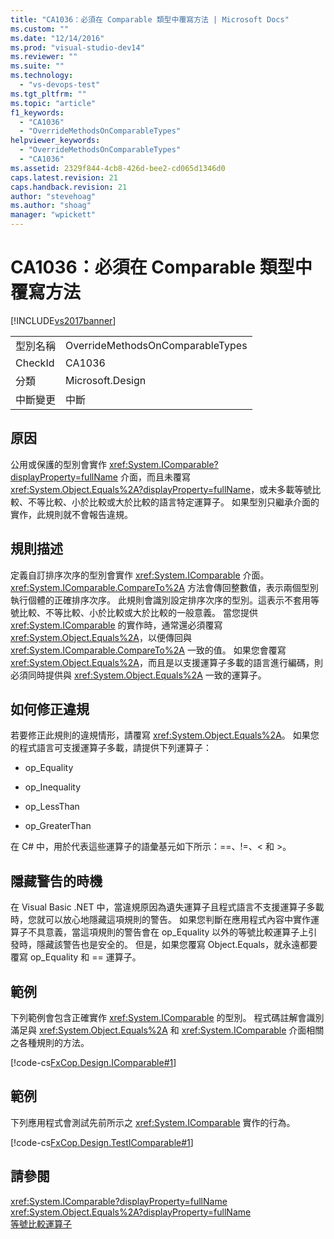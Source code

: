```yaml
---
title: "CA1036：必須在 Comparable 類型中覆寫方法 | Microsoft Docs"
ms.custom: ""
ms.date: "12/14/2016"
ms.prod: "visual-studio-dev14"
ms.reviewer: ""
ms.suite: ""
ms.technology: 
  - "vs-devops-test"
ms.tgt_pltfrm: ""
ms.topic: "article"
f1_keywords: 
  - "CA1036"
  - "OverrideMethodsOnComparableTypes"
helpviewer_keywords: 
  - "OverrideMethodsOnComparableTypes"
  - "CA1036"
ms.assetid: 2329f844-4cb8-426d-bee2-cd065d1346d0
caps.latest.revision: 21
caps.handback.revision: 21
author: "stevehoag"
ms.author: "shoag"
manager: "wpickett"
---
```

# CA1036：必須在 Comparable 類型中覆寫方法
[!INCLUDE[vs2017banner](../code-quality/includes/vs2017banner.md)]

|||  
|-|-|  
|型別名稱|OverrideMethodsOnComparableTypes|  
|CheckId|CA1036|  
|分類|Microsoft.Design|  
|中斷變更|中斷|  
  
## 原因  
 公用或保護的型別會實作 <xref:System.IComparable?displayProperty=fullName> 介面，而且未覆寫 <xref:System.Object.Equals%2A?displayProperty=fullName>，或未多載等號比較、不等比較、小於比較或大於比較的語言特定運算子。  如果型別只繼承介面的實作，此規則就不會報告違規。  
  
## 規則描述  
 定義自訂排序次序的型別會實作 <xref:System.IComparable> 介面。  <xref:System.IComparable.CompareTo%2A> 方法會傳回整數值，表示兩個型別執行個體的正確排序次序。  此規則會識別設定排序次序的型別。這表示不套用等號比較、不等比較、小於比較或大於比較的一般意義。  當您提供 <xref:System.IComparable> 的實作時，通常還必須覆寫 <xref:System.Object.Equals%2A>，以便傳回與 <xref:System.IComparable.CompareTo%2A> 一致的值。  如果您會覆寫 <xref:System.Object.Equals%2A>，而且是以支援運算子多載的語言進行編碼，則必須同時提供與 <xref:System.Object.Equals%2A> 一致的運算子。  
  
## 如何修正違規  
 若要修正此規則的違規情形，請覆寫 <xref:System.Object.Equals%2A>。  如果您的程式語言可支援運算子多載，請提供下列運算子：  
  
-   op\_Equality  
  
-   op\_Inequality  
  
-   op\_LessThan  
  
-   op\_GreaterThan  
  
 在 C\# 中，用於代表這些運算子的語彙基元如下所示：\=\=、\!\=、\< 和 \>。  
  
## 隱藏警告的時機  
 在 Visual Basic .NET 中，當違規原因為遺失運算子且程式語言不支援運算子多載時，您就可以放心地隱藏這項規則的警告。  如果您判斷在應用程式內容中實作運算子不具意義，當這項規則的警告會在 op\_Equality 以外的等號比較運算子上引發時，隱藏該警告也是安全的。  但是，如果您覆寫 Object.Equals，就永遠都要覆寫 op\_Equality 和 \=\= 運算子。  
  
## 範例  
 下列範例會包含正確實作 <xref:System.IComparable> 的型別。  程式碼註解會識別滿足與 <xref:System.Object.Equals%2A> 和 <xref:System.IComparable> 介面相關之各種規則的方法。  
  
 [!code-cs[FxCop.Design.IComparable#1](../code-quality/codesnippet/CSharp/ca1036-override-methods-on-comparable-types_1.cs)]  
  
## 範例  
 下列應用程式會測試先前所示之 <xref:System.IComparable> 實作的行為。  
  
 [!code-cs[FxCop.Design.TestIComparable#1](../code-quality/codesnippet/CSharp/ca1036-override-methods-on-comparable-types_2.cs)]  
  
## 請參閱  
 <xref:System.IComparable?displayProperty=fullName>   
 <xref:System.Object.Equals%2A?displayProperty=fullName>   
 [等號比較運算子](../Topic/Equality%20Operators.md)
